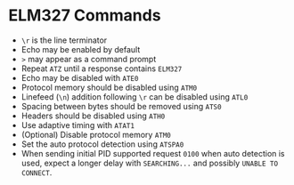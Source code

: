 # ELM327 Commands

* `\r` is the line terminator
* Echo may be enabled by default
* `>` may appear as a command prompt
* Repeat `ATZ` until a response contains `ELM327`
* Echo may be disabled with `ATE0`
* Protocol memory should be disabled using `ATM0`
* Linefeed (`\n`) addition following `\r` can be disabled using `ATL0`
* Spacing between bytes should be removed using `ATS0`
* Headers should be disabled using `ATH0`
* Use adaptive timing with `ATAT1`
* (Optional) Disable protocol memory `ATM0`
* Set the auto protocol detection using `ATSPA0`
* When sending initial PID supported request `0100` when auto detection is used,
expect a longer delay with `SEARCHING...` and possibly `UNABLE TO CONNECT`.